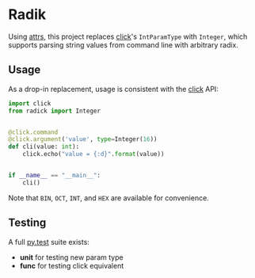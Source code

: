# Radik


Using [attrs], this project replaces [click]'s `IntParamType` with `Integer`, which supports parsing string 
values from command line with arbitrary radix.


## Usage

As a drop-in replacement, usage is consistent with the [click] API: 

```python
import click
from radick import Integer


@click.command
@click.argument('value', type=Integer(16))
def cli(value: int):
    click.echo("value = {:d}".format(value))


if __name__ == "__main__":
    cli()
```

Note that `BIN`, `OCT`, `INT`, and `HEX` are available for convenience.

## Testing

A full [py.test] suite exists:

 * **unit** for testing new param type
 * **func** for testing click equivalent

[attrs]: http://www.attrs.org/
[click]: http://click.pocoo.org/
[py.test]: https://docs.pytest.org/

